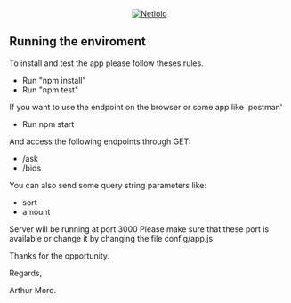 <p align="center">
  <a href="https://www.netlolo.com">
      <img src="https://app.netlolo.com/images/logo_vertical.png" alt="Netlolo"/>
  </a>
</p>

## Running the enviroment

To install and test the app please follow theses rules.

- Run "npm install"
- Run "npm test"

If you want to use the endpoint on the browser or some app like 'postman' 

- Run npm start

And access the following endpoints through GET: 
- /ask
- /bids

You can also send some query string parameters like:

- sort
- amount 

Server will be running at port 3000
Please make sure that these port is available or change it by changing the file config/app.js


Thanks for the opportunity.

 

Regards,

Arthur Moro.
